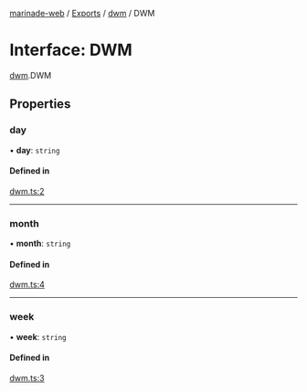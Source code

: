 [marinade-web](../README.md) / [Exports](../modules.md) / [dwm](../modules/dwm.md) / DWM

# Interface: DWM

[dwm](../modules/dwm.md).DWM

## Properties

### day

• **day**: `string`

#### Defined in

[dwm.ts:2](https://github.com/marinade-finance/marinade-web/blob/3661e26/src/services/domain/dwm.ts#L2)

___

### month

• **month**: `string`

#### Defined in

[dwm.ts:4](https://github.com/marinade-finance/marinade-web/blob/3661e26/src/services/domain/dwm.ts#L4)

___

### week

• **week**: `string`

#### Defined in

[dwm.ts:3](https://github.com/marinade-finance/marinade-web/blob/3661e26/src/services/domain/dwm.ts#L3)
